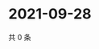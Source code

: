 # 2021-09-28

共 0 条

<!-- BEGIN WEIBO -->
<!-- 最后更新时间 Tue Sep 28 2021 11:11:54 GMT+0800 (China Standard Time) -->

<!-- END WEIBO -->
